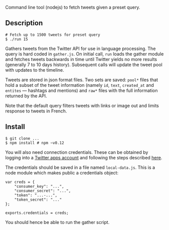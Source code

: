 Command line tool (nodejs) to fetch tweets given a preset query.

## Description

    # Fetch up to 1500 tweets for preset query
    $ ./run 15

Gathers tweets from the Twitter API for use in language processing. The query is hard coded in `gather.js`. On initial call, `run` loads the gather module and fetches tweets backwards in time until Twitter yields no more results (generally 7 to 10 days history). Subsequent calls will update the tweet pool with updates to the timeline.

Tweets are stored in json format files. Two sets are saved: `pool*` files that hold a subset of the tweet information (namely `id`, `text`, `created_at` and `entites` — hashtags and mentions) and `raw*` files with the full information returned by the API.

Note that the default query filters tweets with links or image out and limits response to tweets in French.

## Install

    $ git clone ...
    $ npm install # npm ~v0.12

You will also need connection credentials. These can be obtained by logging into a [Twitter apps account](https://apps.twitter.com/) and following the steps described [here](https://dev.twitter.com/oauth/overview/application-owner-access-tokens).

The credentials should be saved in a file named `local-data.js`. This is a node module which makes public a credentials object:

    var creds = {
        "consumer_key": "...",
        "consumer_secret": "...",
        "token": "...-...",
        "token_secret": "..."
    };

    exports.credentials = creds;

You should hence be able to run the gather script.
